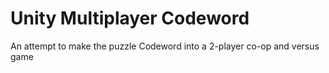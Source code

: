 # Unity Multiplayer Codeword
 An attempt to make the puzzle Codeword into a 2-player co-op and versus game
